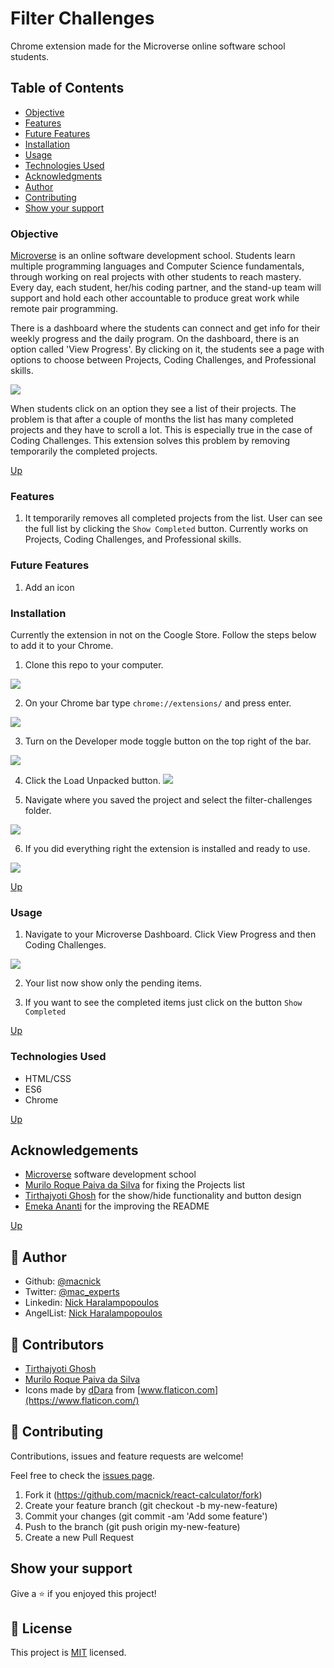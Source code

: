 # Filter Challenges

Chrome extension made for the Microverse online software school students.

## Table of Contents

- [Objective](#Objective)
- [Features](#Features)
- [Future Features](#Future-Features)
- [Installation](#Installation)
- [Usage](#Usage)
- [Technologies Used](#Technologies-Used)
- [Acknowledgments](#Acknowledgments)
- [Author](#Author)
- [Contributing](#Contributing)
- [Show your support](#Show-your-support)

### Objective

[Microverse](https://www.microverse.org) is an online software development school. Students learn multiple programming languages and Computer Science fundamentals, through working on real projects with other students to reach mastery. Every day, each student, her/his coding partner, and the stand-up team will support and hold each other accountable to produce great work while remote pair programming.

There is a dashboard where the students can connect and get info for their weekly progress and the daily program. On the dashboard, there is an option called 'View Progress'. By clicking on it, the students see a page with options to choose between Projects, Coding Challenges, and Professional skills.

<img src="img/screen1.jpg">

When students click on an option they see a list of their projects. The problem is that after a couple of months the list has many completed projects and they have to scroll a lot. This is especially true in the case of Coding Challenges. This extension solves this problem by removing temporarily the completed projects.

[Up](#Table-of-Contents)

### Features

1. It temporarily removes all completed projects from the list. User can see the full list by clicking the `Show Completed` button. Currently works on Projects, Coding Challenges, and Professional skills.

### Future Features

1. Add an icon

### Installation

Currently the extension in not on the Coogle Store. Follow the steps below to add it to your Chrome.

1. Clone this repo to your computer.

<img src="img/screen2.jpg">

2. On your Chrome bar type `chrome://extensions/` and press enter.

<img src="img/screen3.jpg">

3. Turn on the Developer mode toggle button on the top right of the bar.

<img src="img/screen4.jpg">

4. Click the Load Unpacked button.
   <img src="img/screen5.jpg">

5. Navigate where you saved the project and select the filter-challenges folder.

<img src="img/screen6.jpg">

6. If you did everything right the extension is installed and ready to use.

<img src="img/screen7.jpg">

[Up](#Table-of-Contents)

### Usage

1. Navigate to your Microverse Dashboard. Click View Progress and then Coding Challenges.

<img src="img/screen8.jpg">

2. Your list now show only the pending items.

3. If you want to see the completed items just click on the button `Show Completed`

[Up](#Table-of-Contents)

### Technologies Used

- HTML/CSS
- ES6
- Chrome

[Up](#Table-of-Contents)

## Acknowledgements

- [Microverse](https://www.microverse.org) software development school
- [Murilo Roque Paiva da Silva](https://github.com/MuriloRoque) for fixing the Projects list
- [Tirthajyoti Ghosh](https://github.com/tirthajyoti-ghosh) for the show/hide functionality and button design
- [Emeka Ananti](https://github.com/eananti) for the improving the README

[Up](#Table-of-Contents)

## 👤 Author

- Github: [@macnick](https://github.com/macnick)
- Twitter: [@mac_experts](https://twitter.com/mac_experts)
- Linkedin: [Nick Haralampopoulos](https://www.linkedin.com/in/nick-haralampopoulos/)
- AngelList: [Nick Haralampopoulos](https://angel.co/u/nick-haralampopoulos)

## 🤝 Contributors

- [Tirthajyoti Ghosh](https://github.com/tirthajyoti-ghosh)
- [Murilo Roque Paiva da Silva](https://github.com/MuriloRoque)
- Icons made by [dDara](https://www.flaticon.com/authors/ddara) from [www.flaticon.com](https://www.flaticon.com/)

## 🤝 Contributing

Contributions, issues and feature requests are welcome!

Feel free to check the [issues page](https://github.com/macnick/react-calculator/issues).

1. Fork it (https://github.com/macnick/react-calculator/fork)
2. Create your feature branch (git checkout -b my-new-feature)
3. Commit your changes (git commit -am 'Add some feature')
4. Push to the branch (git push origin my-new-feature)
5. Create a new Pull Request

## Show your support

Give a ⭐️ if you enjoyed this project!

## 📝 License

This project is [MIT](lic.url) licensed.
